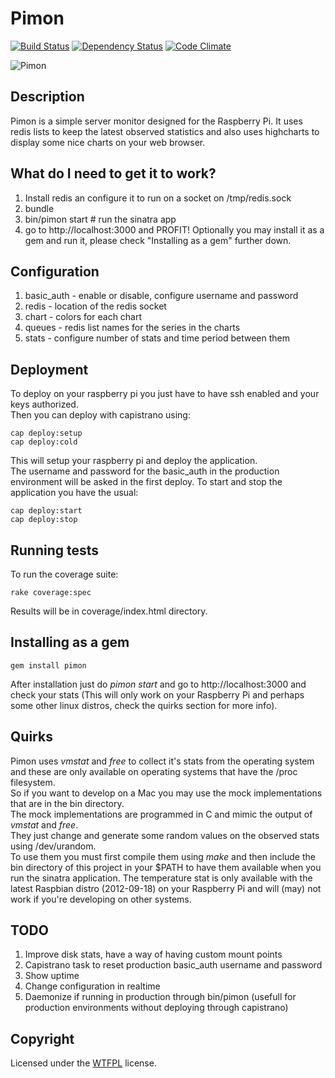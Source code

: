 # Pimon

[![Build Status](https://secure.travis-ci.org/pedrocarrico/pimon.png)](http://travis-ci.org/pedrocarrico/pimon) [![Dependency Status](https://gemnasium.com/pedrocarrico/pimon.png?travis)](https://gemnasium.com/pedrocarrico/pimon) [![Code Climate](https://codeclimate.com/badge.png)](https://codeclimate.com/github/pedrocarrico/pimon)

![Pimon](http://pedrocarrico.net/pimon.jpg "Pimon")

## Description
Pimon is a simple server monitor designed for the Raspberry Pi.
It uses redis lists to keep the latest observed statistics and also uses
highcharts to display some nice charts on your web browser.

## What do I need to get it to work?
1. Install redis an configure it to run on a socket on /tmp/redis.sock
2. bundle
3. bin/pimon start # run the sinatra app
4. go to http://localhost:3000 and PROFIT!
Optionally you may install it as a gem and run it, please check "Installing as a gem" further down.

## Configuration
1. basic_auth - enable or disable, configure username and password
2. redis - location of the redis socket
3. chart - colors for each chart
4. queues - redis list names for the series in the charts
5. stats - configure number of stats and time period between them

## Deployment
To deploy on your raspberry pi you just have to have ssh enabled and your keys authorized.  
Then you can deploy with capistrano using:  
```
cap deploy:setup
cap deploy:cold
```

This will setup your raspberry pi and deploy the application.  
The username and password for the basic_auth in the production environment will be asked in the
first deploy.
To start and stop the application you have the usual:  
```
cap deploy:start
cap deploy:stop
```

## Running tests
To run the coverage suite:
```
rake coverage:spec
```
Results will be in coverage/index.html directory.

## Installing as a gem
```
gem install pimon
```
After installation just do _pimon start_ and go to http://localhost:3000 and check your stats 
(This will only work on your Raspberry Pi and perhaps some other linux distros, check the quirks section for more info).

## Quirks
Pimon uses _vmstat_ and _free_ to collect it's stats from the operating system and these are only
available on operating systems that have the /proc filesystem.  
So if you want to develop on a Mac you may use the mock implementations that are in the bin directory.  
The mock implementations are programmed in C and mimic the output of _vmstat_ and _free_.  
They just change and generate some random values on the observed stats using /dev/urandom.  
To use them you must first compile them using _make_ and then include the bin directory of this project
in your $PATH to have them available when you run the sinatra application.
The temperature stat is only available with the latest Raspbian distro (2012-09-18) on your Raspberry Pi and will (may)
not work if you're developing on other systems.

## TODO
1. Improve disk stats, have a way of having custom mount points
2. Capistrano task to reset production basic_auth username and password
3. Show uptime
4. Change configuration in realtime
5. Daemonize if running in production through bin/pimon (usefull for production environments without deploying through
capistrano)

## Copyright
Licensed under the [WTFPL](http://en.wikipedia.org/wiki/WTFPL "Do What The Fuck You Want To Public License") license.
